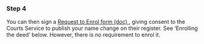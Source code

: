 ###  Step 4

You can then sign a [ Request to Enrol form (doc)
](https://www.courts.ie/acc/alfresco/4f922e53-24d3-4c6a-b41e-caff8f308a6f/Application%20to%20Enrol%20a%20Deed%20Poll.doc/doc/1)
, giving consent to the Courts Service to publish your name change on their
register. See ‘Enrolling the deed’ below. However, there is no requirement to
enrol it.
